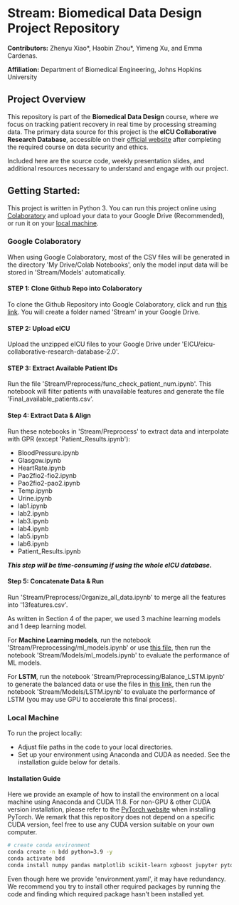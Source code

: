 # Stream: Biomedical Data Design Project Repository

**Contributors:** Zhenyu Xiao*, Haobin Zhou*, Yimeng Xu, and Emma Cardenas.

**Affiliation:** Department of Biomedical Engineering, Johns Hopkins University

## <a>Project Overview</a>

This repository is part of the **Biomedical Data Design** course, where we focus on tracking patient recovery in real time by processing streaming data. The primary data source for this project is the **eICU Collaborative Research Database**, accessible on their [official website](https://physionet.org/content/eicu-crd/2.0/) after completing the required course on data security and ethics.

Included here are the source code, weekly presentation slides, and additional resources necessary to understand and engage with our project.

## <a>Getting Started:</a>
This project is written in Python 3. You can run this project online using [Colaboratory](#Colaboratory) and upload your data to your Google Drive (Recommended), or run it on your [local machine](#Local).

### <a name="Colaboratory">Google Colaboratory</a>
When using Google Colaboratory, most of the CSV files will be generated in the directory 'My Drive/Colab Notebooks', only the model input data will be stored in 'Stream/Models' automatically. 

#### STEP 1: Clone Github Repo into Colaboratory
To clone the Github Repository into Google Colaboratory, click and run [this link](https://colab.research.google.com/drive/10gxtdar30BKisl2nQVtBzF25HMZpFht3?usp=drive_linkhttps://colab.research.google.com/drive/10gxtdar30BKisl2nQVtBzF25HMZpFht3?usp=drive_link). You will create a folder named 'Stream' in your Google Drive.


#### STEP 2: Upload eICU
Upload the unzipped eICU files to your Google Drive under 'EICU/eicu-collaborative-research-database-2.0'.


#### STEP 3: Extract Available Patient IDs

Run the file 'Stream/Preprocess/func_check_patient_num.ipynb'. This notebook will filter patients with unavailable features and generate the file 'Final_available_patients.csv'. 


#### Step 4: Extract Data & Align

Run these notebooks in 'Stream/Preprocess' to extract data and interpolate with GPR (except 'Patient_Results.ipynb'):
* BloodPressure.ipynb
* Glasgow.ipynb
* HeartRate.ipynb
* Pao2fio2-fio2.ipynb
* Pao2fio2-pao2.ipynb
* Temp.ipynb
* Urine.ipynb
* lab1.ipynb
* lab2.ipynb
* lab3.ipynb
* lab4.ipynb
* lab5.ipynb
* lab6.ipynb
* Patient_Results.ipynb

***This step will be time-consuming if using the whole eICU database.***


#### Step 5: Concatenate Data & Run

Run 'Stream/Preprocess/Organize_all_data.ipynb' to merge all the features into '13features.csv'.

As written in Section 4 of the paper, we used 3 machine learning models and 1 deep learning model.

For **Machine Learning models**, run the notebook 'Stream/Preprocessing/ml_models.ipynb' or use [this file](https://drive.google.com/file/d/10RkQjXARP12Cg5cZ0VMmo3SdQujcRlHw/view?usp=drive_link), then run the notebook 'Stream/Models/ml_models.ipynb' to evaluate the performance of ML models.

For **LSTM**, run the notebook 'Stream/Preprocessing/Balance_LSTM.ipynb' to generate the balanced data or use the files in [this link](https://drive.google.com/drive/folders/16Yx3xpf1utNfylB_NOchDhEWlTB2L7U5?usp=drive_link), then run the notebook 'Stream/Models/LSTM.ipynb' to evaluate the performance of LSTM (you may use GPU to accelerate this final process). 


### <a name="Local">Local Machine</a>
To run the project locally:
- Adjust file paths in the code to your local directories.
- Set up your environment using Anaconda and CUDA as needed. See the installation guide below for details.

#### Installation Guide
Here we provide an example of how to install the environment on a local machine using Anaconda and CUDA 11.8. For non-GPU & other CUDA version installation, please refer to the [PyTorch website](https://pytorch.org/get-started/locally/) when installing PyTorch. We remark that this repository does not depend on a specific CUDA version, feel free to use any CUDA version suitable on your own computer.

``` Bash
# create conda environment
conda create -n bdd python=3.9 -y
conda activate bdd
conda install numpy pandas matplotlib scikit-learn xgboost jupyter pytorch torchvision torchaudio pytorch-cuda=11.8 -c pytorch -c nvidia
```

Even though here we provide 'environment.yaml', it may have redundancy. We recommend you try to install other required packages by running the code and finding which required package hasn't been installed yet.

